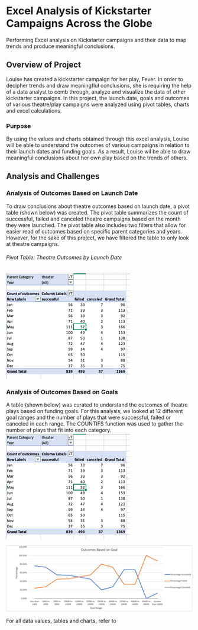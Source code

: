 # Excel Analysis of Kickstarter Campaigns Across the Globe
Performing Excel analysis on Kickstarter campaigns and their data to map trends and produce meaningful conclusions.

## Overview of Project
Louise has created a kickstarter campaign for her play, Fever. In order to decipher trends and draw meaningflul conclusions, she is requiring the help of a data analyst to comb through, analyze and visualize the data of other kickstarter campaigns. In this project, the launch date, goals and outcomes of various theatre/play campaigns were analyzed using pivot tables, charts and excel calculations. 

### Purpose
By using the values and charts obtained through this excel analysis, Louise will be able to understand the outcomes of various campaigns in relation to their launch dates and funding goals. As a result, Louise wil be able to draw meaningful conclusions about her own play based on the trends of others. 


## Analysis and Challenges
### Analysis of Outcomes Based on Launch Date
To draw conclusions about theatre outcomes based on launch date, a pivot table (shown below) was created. The pivot table summarizes the count of successful, failed and canceled theatre campaigns based on the month they were launched. The pivot table also includes two filters that allow for easier read of outcomes based on specific parent categories and years. However, for the sake of this project, we have filtered the table to only look at theatre campaigns.

###### Pivot Table: Theatre Outcomes by Launch Date
![Theatre Outcomes by Launch Date - Pivot Table](Pivot_Table.png)

### Analysis of Outcomes Based on Goals
A table (shown below) was curated to understand the outcomes of theatre plays based on funding goals. For this analysis, we looked at 12 different goal ranges and the number of plays that were successful, failed or canceled in each range. The COUNTIFS function was used to gather the number of plays that fit into each category. 
![Theatre Outcomes by Launch Date - Pivot Table](Pivot_Table.png)


![Outcomes_vs_Goals](Outcomes_vs_Goals.png)

For all data values, tables and charts, refer to 
